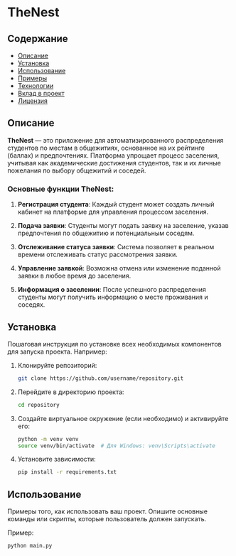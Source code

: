 # TheNest

## Содержание

- [Описание](#описание)
- [Установка](#установка)
- [Использование](#использование)
- [Примеры](#примеры)
- [Технологии](#технологии)
- [Вклад в проект](#вклад-в-проект)
- [Лицензия](#лицензия)

## Описание

**TheNest** — это приложение для автоматизированного распределения студентов по местам в общежитиях, основанное на их рейтинге (баллах) и предпочтениях. Платформа упрощает процесс заселения, учитывая как академические достижения студентов, так и их личные пожелания по выбору общежитий и соседей.

### Основные функции TheNest:

1. **Регистрация студента**: 
   Каждый студент может создать личный кабинет на платформе для управления процессом заселения.

2. **Подача заявки**: 
   Студенты могут подать заявку на заселение, указав предпочтения по общежитию и потенциальным соседям.

3. **Отслеживание статуса заявки**: 
   Система позволяет в реальном времени отслеживать статус рассмотрения заявки.

4. **Управление заявкой**: 
   Возможна отмена или изменение поданной заявки в любое время до заселения.

5. **Информация о заселении**: 
   После успешного распределения студенты могут получить информацию о месте проживания и соседях.

## Установка

Пошаговая инструкция по установке всех необходимых компонентов для запуска проекта. Например:

1. Клонируйте репозиторий:

    ```bash
    git clone https://github.com/username/repository.git
    ```

2. Перейдите в директорию проекта:

    ```bash
    cd repository
    ```

3. Создайте виртуальное окружение (если необходимо) и активируйте его:

    ```bash
    python -m venv venv
    source venv/bin/activate  # Для Windows: venv\Scripts\activate
    ```

4. Установите зависимости:

    ```bash
    pip install -r requirements.txt
    ```

## Использование

Примеры того, как использовать ваш проект. Опишите основные команды или скрипты, которые пользователь должен запускать.

Пример:

```bash
python main.py
